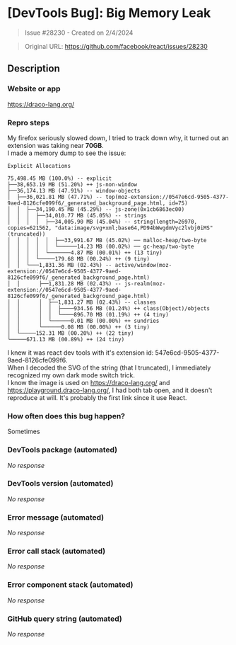 # [DevTools Bug]: Big Memory Leak

> Issue #28230 - Created on 2/4/2024

> Original URL: https://github.com/facebook/react/issues/28230

## Description

### Website or app

https://draco-lang.org/

### Repro steps

My firefox seriously slowed down, I tried to track down why, it turned out an extension was taking near **70GB**.  
I made a memory dump to see the issue:  

```
Explicit Allocations

75,498.45 MB (100.0%) -- explicit
├──38,653.19 MB (51.20%) ++ js-non-window
├──36,174.13 MB (47.91%) -- window-objects
│  ├──36,021.81 MB (47.71%) -- top(moz-extension://0547e6cd-9505-4377-9aed-8126cfe099f6/_generated_background_page.html, id=75)
│  │  ├──34,190.45 MB (45.29%) -- js-zone(0x1cb6863ec00)
│  │  │  ├──34,010.77 MB (45.05%) -- strings
│  │  │  │  ├──34,005.90 MB (45.04%) -- string(length=26970, copies=621562, "data:image/svg+xml;base64,PD94bWwgdmVyc2lvbj0iMS" (truncated))
│  │  │  │  │  ├──33,991.67 MB (45.02%) ── malloc-heap/two-byte
│  │  │  │  │  └──────14.23 MB (00.02%) ── gc-heap/two-byte
│  │  │  │  └───────4.87 MB (00.01%) ++ (13 tiny)
│  │  │  └─────179.68 MB (00.24%) ++ (9 tiny)
│  │  └───1,831.36 MB (02.43%) -- active/window(moz-extension://0547e6cd-9505-4377-9aed-8126cfe099f6/_generated_background_page.html)
│  │      ├──1,831.28 MB (02.43%) -- js-realm(moz-extension://0547e6cd-9505-4377-9aed-8126cfe099f6/_generated_background_page.html)
│  │      │  ├──1,831.27 MB (02.43%) -- classes
│  │      │  │  ├────934.56 MB (01.24%) ++ class(Object)/objects
│  │      │  │  └────896.70 MB (01.19%) ++ (4 tiny)
│  │      │  └──────0.01 MB (00.00%) ++ sundries
│  │      └──────0.08 MB (00.00%) ++ (3 tiny)
│  └─────152.31 MB (00.20%) ++ (22 tiny)
└─────671.13 MB (00.89%) ++ (24 tiny)
```
I knew it was react dev tools with it's extension id: 547e6cd-9505-4377-9aed-8126cfe099f6.  
When I decoded the SVG of the string (that I truncated), I immediately recognized my own dark mode switch trick.  
I know the image is used on https://draco-lang.org/ and https://playground.draco-lang.org/, I had both tab open, and it doesn't reproduce at will. It's probably the first link since it use React.


### How often does this bug happen?

Sometimes

### DevTools package (automated)

_No response_

### DevTools version (automated)

_No response_

### Error message (automated)

_No response_

### Error call stack (automated)

_No response_

### Error component stack (automated)

_No response_

### GitHub query string (automated)

_No response_

